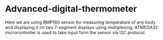 # Advanced-digital-thermometer
Here we are using BMP180 sensor for measuring temperature of any body and displaying it on two 7-segment displays using multiplexing. ATMEGA32 microcontroller is used to take input form the sensor via I2C protocol.
